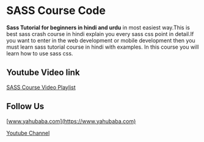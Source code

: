 # SASS Course Code

**Sass Tutorial for beginners in hindi and urdu** in most easiest way.This is best sass crash course in hindi explain you every sass css point in detail.If you want to enter in the web development or mobile development then you must learn sass tutorial course in hindi with examples. In this course you will learn how to use sass css.


## Youtube Video link

[SASS Course Video Playlist](https://www.youtube.com/playlist?list=PL0b6OzIxLPbwX4_pV5V2E8q0_RAZqOOMv)

## Follow Us

[www.yahubaba.com](https://www.yahubaba.com)

[Youtube Channel](https://www.youtube.com/yahoobaba)
